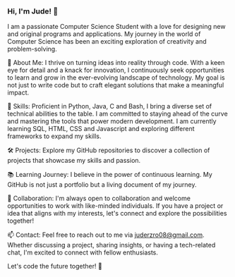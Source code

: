 ### Hi, I'm Jude! 👋

I am a passionate Computer Science Student with a love for designing new and original programs and applications. My journey in the world of Computer Science has been an exciting exploration of creativity and problem-solving.

🚀 About Me:
I thrive on turning ideas into reality through code. With a keen eye for detail and a knack for innovation, I continuously seek opportunities to learn and grow in the ever-evolving landscape of technology. My goal is not just to write code but to craft elegant solutions that make a meaningful impact.

🔧 Skills:
Proficient in Python, Java, C and Bash, I bring a diverse set of technical abilities to the table. I am committed to staying ahead of the curve and mastering the tools that power modern development. I am currently learning SQL, HTML, CSS and Javascript and exploring different frameworks to expand my skills.

<!--
🌐 Tech Stack:
I specialize in [Your Tech Stack], leveraging the latest and greatest technologies to build robust and scalable applications. Whether it's front-end magic with [Front-end Frameworks/Libraries] or diving into the backend with [Backend Technologies], I enjoy the challenge of creating seamless, user-centric experiences.
-->
🛠️ Projects:
Explore my GitHub repositories to discover a collection of projects that showcase my skills and passion.

📚 Learning Journey:
I believe in the power of continuous learning. My GitHub is not just a portfolio but a living document of my journey.

🤝 Collaboration:
I'm always open to collaboration and welcome opportunities to work with like-minded individuals. If you have a project or idea that aligns with my interests, let's connect and explore the possibilities together!

📫 Contact:
Feel free to reach out to me via juderzro08@gmail.com. Whether discussing a project, sharing insights, or having a tech-related chat, I'm excited to connect with fellow enthusiasts.

Let's code the future together! 🌟
<!--
**juderozario08/juderozario08** is a ✨ _special_ ✨ repository because its `README.md` (this file) appears on your GitHub profile.

Here are some ideas to get you started:

- 🔭 I’m currently working on ...
- 🌱 I’m currently learning ...
- 👯 I’m looking to collaborate on ...
- 🤔 I’m looking for help with ...
- 💬 Ask me about ...
- 📫 How to reach me: ...
- 😄 Pronouns: ...
- ⚡ Fun fact: ...
-->
